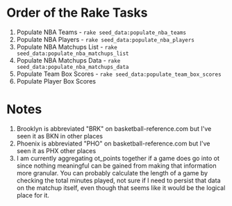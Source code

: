 # Order of the Rake Tasks
1. Populate NBA Teams - `rake seed_data:populate_nba_teams`
2. Populate NBA Players - `rake seed_data:populate_nba_players`
3. Populate NBA Matchups List - `rake seed_data:populate_nba_matchups_list`
4. Populate NBA Matchups Data - `rake seed_data:populate_nba_matchups_data`
5. Populate Team Box Scores - `rake seed_data:populate_team_box_scores`
6. Populate Player Box Scores

# Notes
1. Brooklyn is abbreviated "BRK" on basketball-reference.com but I've seen it as BKN in other places
2. Phoenix is abbreviated "PHO" on basketball-reference.com but I've seen it as PHX other places
3. I am currently aggregating ot_points together if a game does go into ot since nothing meaningful can be gained from making that information more granular. You can probably calculate the length of a game by checking the total minutes played, not sure if I need to persist that data on the matchup itself, even though that seems like it would be the logical place for it.
